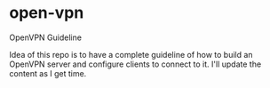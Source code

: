 # open-vpn
OpenVPN Guideline

Idea of this repo is to have a complete guideline of how to build an OpenVPN server
and configure clients to connect to it. I'll update the content as I get time.